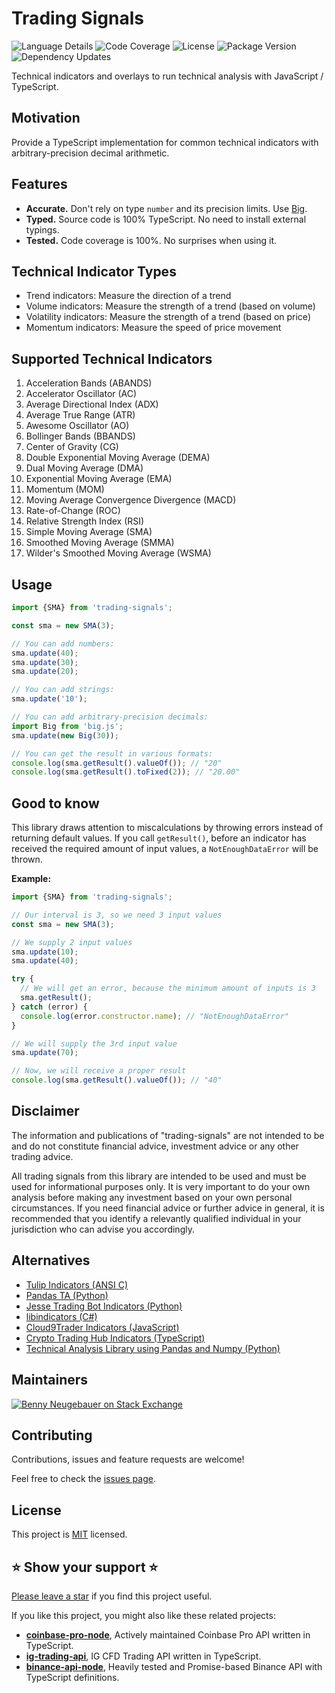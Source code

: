 # Trading Signals

![Language Details](https://img.shields.io/github/languages/top/bennycode/trading-signals) ![Code Coverage](https://img.shields.io/codecov/c/github/bennycode/trading-signals/main) ![License](https://img.shields.io/npm/l/trading-signals.svg) ![Package Version](https://img.shields.io/npm/v/trading-signals.svg) ![Dependency Updates](https://img.shields.io/david/bennycode/trading-signals.svg)

Technical indicators and overlays to run technical analysis with JavaScript / TypeScript.

## Motivation

Provide a TypeScript implementation for common technical indicators with arbitrary-precision decimal arithmetic.

## Features

- **Accurate.** Don't rely on type `number` and its precision limits. Use [Big][1].
- **Typed.** Source code is 100% TypeScript. No need to install external typings.
- **Tested.** Code coverage is 100%. No surprises when using it.

## Technical Indicator Types

- Trend indicators: Measure the direction of a trend
- Volume indicators: Measure the strength of a trend (based on volume)
- Volatility indicators: Measure the strength of a trend (based on price)
- Momentum indicators: Measure the speed of price movement

## Supported Technical Indicators

1. Acceleration Bands (ABANDS)
1. Accelerator Oscillator (AC)
1. Average Directional Index (ADX)
1. Average True Range (ATR)
1. Awesome Oscillator (AO)
1. Bollinger Bands (BBANDS)
1. Center of Gravity (CG)
1. Double Exponential Moving Average (DEMA)
1. Dual Moving Average (DMA)
1. Exponential Moving Average (EMA)
1. Momentum (MOM)
1. Moving Average Convergence Divergence (MACD)
1. Rate-of-Change (ROC)
1. Relative Strength Index (RSI)
1. Simple Moving Average (SMA)
1. Smoothed Moving Average (SMMA)
1. Wilder's Smoothed Moving Average (WSMA)

## Usage

```typescript
import {SMA} from 'trading-signals';

const sma = new SMA(3);

// You can add numbers:
sma.update(40);
sma.update(30);
sma.update(20);

// You can add strings:
sma.update('10');

// You can add arbitrary-precision decimals:
import Big from 'big.js';
sma.update(new Big(30));

// You can get the result in various formats:
console.log(sma.getResult().valueOf()); // "20"
console.log(sma.getResult().toFixed(2)); // "20.00"
```

## Good to know

This library draws attention to miscalculations by throwing errors instead of returning default values. If you call `getResult()`, before an indicator has received the required amount of input values, a `NotEnoughDataError` will be thrown.

**Example:**

```ts
import {SMA} from 'trading-signals';

// Our interval is 3, so we need 3 input values
const sma = new SMA(3);

// We supply 2 input values
sma.update(10);
sma.update(40);

try {
  // We will get an error, because the minimum amount of inputs is 3
  sma.getResult();
} catch (error) {
  console.log(error.constructor.name); // "NotEnoughDataError"
}

// We will supply the 3rd input value
sma.update(70);

// Now, we will receive a proper result
console.log(sma.getResult().valueOf()); // "40"
```

## Disclaimer

The information and publications of "trading-signals" are not intended to be and do not constitute financial advice, investment advice or any other trading advice.

All trading signals from this library are intended to be used and must be used for informational purposes only. It is very important to do your own analysis before making any investment based on your own personal circumstances. If you need financial advice or further advice in general, it is recommended that you identify a relevantly qualified individual in your jurisdiction who can advise you accordingly.

## Alternatives

- [Tulip Indicators (ANSI C)](https://github.com/TulipCharts/tulipindicators)
- [Pandas TA (Python)](https://github.com/twopirllc/pandas-ta)
- [Jesse Trading Bot Indicators (Python)](https://docs.jesse.trade/docs/indicators/reference.html)
- [libindicators (C#)](https://github.com/mgfx/libindicators)
- [Cloud9Trader Indicators (JavaScript)](https://github.com/Cloud9Trader/TechnicalIndicators)
- [Crypto Trading Hub Indicators (TypeScript)](https://github.com/anandanand84/technicalindicators)
- [Technical Analysis Library using Pandas and Numpy (Python)](https://github.com/bukosabino/ta)

## Maintainers

[![Benny Neugebauer on Stack Exchange][stack_exchange_bennycode_badge]][stack_exchange_bennycode_url]

## Contributing

Contributions, issues and feature requests are welcome!

Feel free to check the [issues page](https://github.com/bennycode/trading-signals/issues).

## License

This project is [MIT](./LICENSE) licensed.

## ⭐️ Show your support ⭐️

[Please leave a star](https://github.com/bennycode/trading-signals/stargazers) if you find this project useful.

If you like this project, you might also like these related projects:

- [**coinbase-pro-node**](https://github.com/bennycode/coinbase-pro-node), Actively maintained Coinbase Pro API written in TypeScript.
- [**ig-trading-api**](https://github.com/bennycode/ig-trading-api), IG CFD Trading API written in TypeScript.
- [**binance-api-node**](https://github.com/Ashlar/binance-api-node), Heavily tested and Promise-based Binance API with TypeScript definitions.

[1]: http://mikemcl.github.io/big.js/
[stack_exchange_bennycode_badge]: https://stackexchange.com/users/flair/203782.png?theme=default
[stack_exchange_bennycode_url]: https://stackexchange.com/users/203782/benny-neugebauer?tab=accounts
